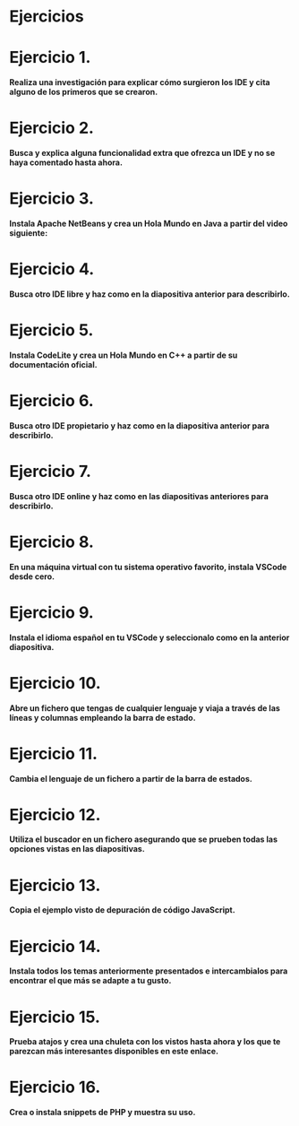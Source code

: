 # Ejercicios

# Ejercicio 1.

**Realiza una investigación para explicar cómo surgieron los IDE y cita alguno de los primeros
que se crearon.**

# Ejercicio 2.

**Busca y explica alguna funcionalidad extra que ofrezca un IDE y no se haya comentado
hasta ahora.**

# Ejercicio 3.

**Instala Apache NetBeans y crea un Hola Mundo en Java a partir del video siguiente:**

# Ejercicio 4.

**Busca otro IDE libre y haz como en la diapositiva anterior para describirlo.**

# Ejercicio 5.

**Instala CodeLite y crea un Hola Mundo en C++ a partir de su documentación oficial.**

# Ejercicio 6.

**Busca otro IDE propietario y haz como en la diapositiva anterior para describirlo.**

# Ejercicio 7.

**Busca otro IDE online y haz como en las diapositivas anteriores para describirlo.**

# Ejercicio 8.

**En una máquina virtual con tu sistema operativo favorito, instala VSCode desde cero.**

# Ejercicio 9.

**Instala el idioma español en tu VSCode y seleccionalo como en la anterior diapositiva.**

# Ejercicio 10.

**Abre un fichero que tengas de cualquier lenguaje y viaja a través de las líneas y columnas
empleando la barra de estado.**

# Ejercicio 11.

**Cambia el lenguaje de un fichero a partir de la barra de estados.**

# Ejercicio 12.

**Utiliza el buscador en un fichero asegurando que se prueben todas las opciones vistas
en las diapositivas.**

# Ejercicio 13.

**Copia el ejemplo visto de depuración de código JavaScript.**

# Ejercicio 14.

**Instala todos los temas anteriormente presentados e intercambialos para encontrar el que
más se adapte a tu gusto.**

# Ejercicio 15.

**Prueba atajos y crea una chuleta con los vistos hasta ahora y los que te parezcan más
interesantes disponibles en este enlace.**

# Ejercicio 16.

**Crea o instala snippets de PHP y muestra su uso.**